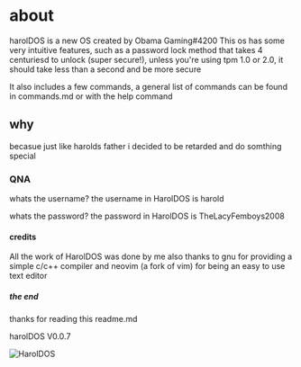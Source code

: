# about

harolDOS is a new OS created by Obama Gaming#4200
This os has some very intuitive features, such as a password lock method that takes 4 centuriesd to unlock (super secure!), unless you're using tpm 1.0 or 2.0, it should take less than a second and be more secure

It also includes a few commands, a general list of commands can be found in commands.md or with the help command

## why

becasue just like harolds father i decided to be retarded and do somthing special

### QNA

whats the username?
the username in HarolDOS is harold

whats the password?
the password in HarolDOS is TheLacyFemboys2008

#### credits

All the work of HarolDOS was done by me
also thanks to gnu for providing a simple c/c++ compiler
and neovim (a fork of vim) for being an easy to use text editor

##### the end

thanks for reading this readme.md

harolDOS V0.0.7

![HarolDOS](https://user-images.githubusercontent.com/68093909/123341082-d0cd6900-d4f9-11eb-80d4-49d9e40b2b4a.png)
